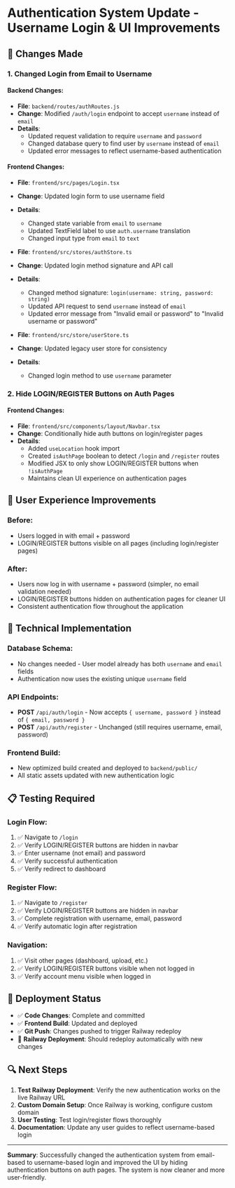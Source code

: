# Authentication System Update - Username Login & UI Improvements

## 🔄 Changes Made

### 1. **Changed Login from Email to Username**

#### Backend Changes:
- **File**: `backend/routes/authRoutes.js`
- **Change**: Modified `/auth/login` endpoint to accept `username` instead of `email`
- **Details**:
  - Updated request validation to require `username` and `password`
  - Changed database query to find user by `username` instead of `email`
  - Updated error messages to reflect username-based authentication

#### Frontend Changes:
- **File**: `frontend/src/pages/Login.tsx`
- **Change**: Updated login form to use username field
- **Details**:
  - Changed state variable from `email` to `username`
  - Updated TextField label to use `auth.username` translation
  - Changed input type from `email` to `text`

- **File**: `frontend/src/stores/authStore.ts`
- **Change**: Updated login method signature and API call
- **Details**:
  - Changed method signature: `login(username: string, password: string)`
  - Updated API request to send `username` instead of `email`
  - Updated error message from "Invalid email or password" to "Invalid username or password"

- **File**: `frontend/src/store/userStore.ts`
- **Change**: Updated legacy user store for consistency
- **Details**:
  - Changed login method to use `username` parameter

### 2. **Hide LOGIN/REGISTER Buttons on Auth Pages**

#### Frontend Changes:
- **File**: `frontend/src/components/layout/Navbar.tsx`
- **Change**: Conditionally hide auth buttons on login/register pages
- **Details**:
  - Added `useLocation` hook import
  - Created `isAuthPage` boolean to detect `/login` and `/register` routes
  - Modified JSX to only show LOGIN/REGISTER buttons when `!isAuthPage`
  - Maintains clean UI experience on authentication pages

## 🎯 User Experience Improvements

### **Before:**
- Users logged in with email + password
- LOGIN/REGISTER buttons visible on all pages (including login/register pages)

### **After:**
- Users now log in with username + password (simpler, no email validation needed)
- LOGIN/REGISTER buttons hidden on authentication pages for cleaner UI
- Consistent authentication flow throughout the application

## 🔧 Technical Implementation

### **Database Schema:**
- No changes needed - User model already has both `username` and `email` fields
- Authentication now uses the existing unique `username` field

### **API Endpoints:**
- **POST** `/api/auth/login` - Now accepts `{ username, password }` instead of `{ email, password }`
- **POST** `/api/auth/register` - Unchanged (still requires username, email, password)

### **Frontend Build:**
- New optimized build created and deployed to `backend/public/`
- All static assets updated with new authentication logic

## 📋 Testing Required

### **Login Flow:**
1. ✅ Navigate to `/login`
2. ✅ Verify LOGIN/REGISTER buttons are hidden in navbar
3. ✅ Enter username (not email) and password
4. ✅ Verify successful authentication
5. ✅ Verify redirect to dashboard

### **Register Flow:**
1. ✅ Navigate to `/register`
2. ✅ Verify LOGIN/REGISTER buttons are hidden in navbar
3. ✅ Complete registration with username, email, password
4. ✅ Verify automatic login after registration

### **Navigation:**
1. ✅ Visit other pages (dashboard, upload, etc.)
2. ✅ Verify LOGIN/REGISTER buttons visible when not logged in
3. ✅ Verify account menu visible when logged in

## 🚀 Deployment Status

- ✅ **Code Changes**: Complete and committed
- ✅ **Frontend Build**: Updated and deployed
- ✅ **Git Push**: Changes pushed to trigger Railway redeploy
- 🔄 **Railway Deployment**: Should redeploy automatically with new changes

## 🔍 Next Steps

1. **Test Railway Deployment**: Verify the new authentication works on the live Railway URL
2. **Custom Domain Setup**: Once Railway is working, configure custom domain
3. **User Testing**: Test login/register flows thoroughly
4. **Documentation**: Update any user guides to reflect username-based login

---

**Summary**: Successfully changed the authentication system from email-based to username-based login and improved the UI by hiding authentication buttons on auth pages. The system is now cleaner and more user-friendly.
